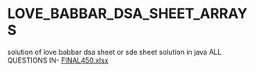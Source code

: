 # LOVE_BABBAR_DSA_SHEET_ARRAYS
solution of love babbar dsa sheet or sde sheet solution in java
ALL QUESTIONS IN-
[FINAL450.xlsx](https://github.com/kritika-das/LOVE_BABBAR_DSA_SHEET/files/11878689/FINAL450.xlsx)
